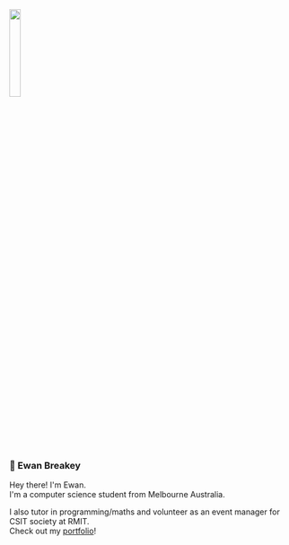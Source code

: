 <img src='https://cdn.giraugh.xyz/giraffe-trect.png' style='width: 20%'>

### 🦒 Ewan Breakey

Hey there! I'm Ewan. <br/>
I'm a computer science student from Melbourne Australia.

I also tutor in programming/maths and volunteer as an event manager for CSIT society at RMIT.<br/>
Check out my [portfolio](http://ewanb.me)!
